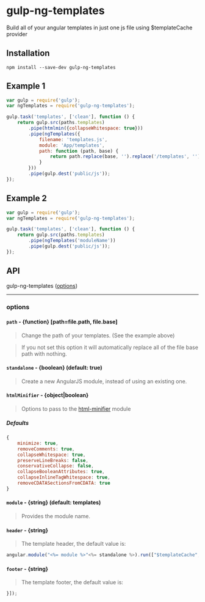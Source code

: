 gulp-ng-templates
=================

Build all of your angular templates in just one js file using $templateCache provider

## Installation
```
npm install --save-dev gulp-ng-templates
```

## Example 1

```js
var gulp = require('gulp');
var ngTemplates = require('gulp-ng-templates');

gulp.task('templates', ['clean'], function () {
	return gulp.src(paths.templates)
		.pipe(htmlmin({collapseWhitespace: true}))
		.pipe(ngTemplates({
			filename: 'templates.js',
			module: 'App/templates',
			path: function (path, base) {
				return path.replace(base, '').replace('/templates', '');
			}
		}))
		.pipe(gulp.dest('public/js'));
});
```

## Example 2

```js
var gulp = require('gulp');
var ngTemplates = require('gulp-ng-templates');

gulp.task('templates', ['clean'], function () {
	return gulp.src(paths.templates)
		.pipe(ngTemplates('moduleName'))
		.pipe(gulp.dest('public/js'));
});
```

## API

gulp-ng-templates ([options](#options))

----

### options

#### `path` - {function} [path=file.path, file.base]

> Change the path of your templates. (See the example above)

> If you not set this option it will automatically replace all of the file base path with nothing.

#### `standalone` - {boolean} (default: true)

> Create a new AngularJS module, instead of using an existing one.

#### `htmlMinifier` - {object|boolean}

> Options to pass to the [html-minifier](https://github.com/kangax/html-minifier) module

##### Defaults
```js
{
	minimize: true,
	removeComments: true,
	collapseWhitespace: true,
	preserveLineBreaks: false,
	conservativeCollapse: false,
	collapseBooleanAttributes: true,
	collapseInlineTagWhitespace: true,
	removeCDATASectionsFromCDATA: true
}
```

#### `module` - {string} (default: templates)

> Provides the module name.

#### `header` - {string}

> The template header, the default value is:

```js
angular.module("<%= module %>"<%= standalone %>).run(["$templateCache", function($templateCache) {
```

#### `footer` - {string}

> The template footer, the default value is:

```js
}]);
```